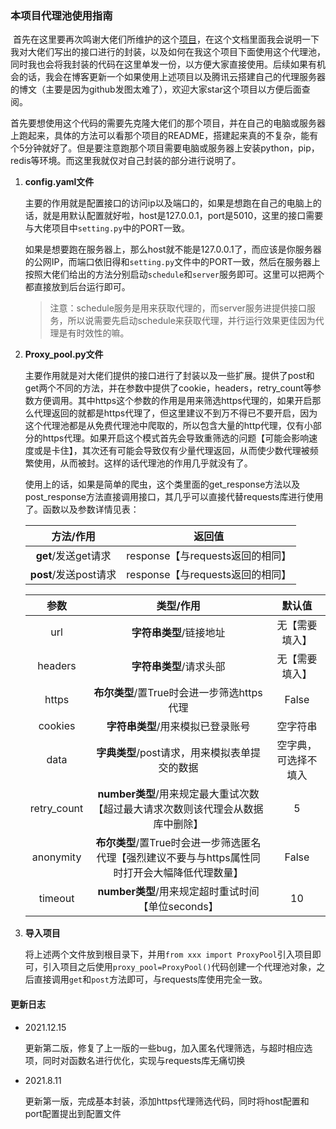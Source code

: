 ### 本项目代理池使用指南

​	首先在这里要再次鸣谢大佬们所维护的这个[项目](https://github.com/jhao104/proxy_pool)，在这个文档里面我会说明一下我对大佬们写出的接口进行的封装，以及如何在我这个项目下面使用这个代理池，同时我也会将我封装的代码在这里单发一份，以方便大家直接使用。后续如果有机会的话，我会在博客更新一个如果使用上述项目以及腾讯云搭建自己的代理服务器的博文（主要是因为github发图太难了），欢迎大家star这个项目以方便后面查阅。

​	首先要想使用这个代码的需要先克隆大佬们的那个项目，并在自己的电脑或服务器上跑起来，具体的方法可以看那个项目的README，搭建起来真的不复杂，能有个5分钟就好了。但是要注意跑那个项目需要电脑或服务器上安装python，pip，redis等环境。而这里我就仅对自己封装的部分进行说明了。

1. **config.yaml文件**

   ​	主要的作用就是配置接口的访问ip以及端口的，如果是想跑在自己的电脑上的话，就是用默认配置就好啦，host是127.0.0.1，port是5010，这里的接口需要与大佬项目中`setting.py`中的PORT一致。

   如果是想要跑在服务器上，那么host就不能是127.0.0.1了，而应该是你服务器的公网IP，而端口依旧得和`setting.py`文件中的PORT一致，然后在服务器上按照大佬们给出的方法分别启动`schedule`和`server`服务即可。这里可以把两个都直接放到后台运行即可。

   > 注意：schedule服务是用来获取代理的，而server服务进提供接口服务，所以说需要先启动schedule来获取代理，并行运行效果更佳因为代理是有时效性的嘛。

2. **Proxy_pool.py文件**

   ​	主要作用就是对大佬们提供的接口进行了封装以及一些扩展。提供了post和get两个不同的方法，并在参数中提供了cookie，headers，retry_count等参数方便调用。其中https这个参数的作用是用来筛选https代理的，如果开启那么代理返回的就都是https代理了，但这里建议不到万不得已不要开启，因为这个代理池都是从免费代理池中爬取的，所以包含大量的http代理，仅有小部分的https代理。如果开启这个模式首先会导致重筛选的问题【可能会影响速度或是卡住】，其次还有可能会导致仅有少量代理返回，从而使少数代理被频繁使用，从而被封。这样的话代理池的作用几乎就没有了。
   
   ​	使用上的话，如果是简单的爬虫，这个类里面的get_response方法以及post_response方法直接调用接口，其几乎可以直接代替requests库进行使用了。函数以及参数详情见表：
   
   |       方法/作用       |              返回值              |
   | :-------------------: | :------------------------------: |
   |  **get**/发送get请求  | response【与requests返回的相同】 |
   | **post**/发送post请求 | response【与requests返回的相同】 |
   
   |    参数     |                          类型/作用                           |        默认值        |
   | :---------: | :----------------------------------------------------------: | :------------------: |
   |     url     |                   **字符串类型**/链接地址                    |    无【需要填入】    |
   |   headers   |                   **字符串类型**/请求头部                    |    无【需要填入】    |
   |    https    |          **布尔类型**/置True时会进一步筛选https代理          |        False         |
   |   cookies   |              **字符串类型**/用来模拟已登录账号               |       空字符串       |
   |    data     |        **字典类型**/post请求，用来模拟表单提交的数据         | 空字典，可选择不填入 |
   | retry_count | **number类型**/用来规定最大重试次数【超过最大请求次数则该代理会从数据库中删除】 |          5           |
   |  anonymity  | **布尔类型**/置True时会进一步筛选匿名代理【强烈建议不要与与https属性同时打开会大幅降低代理数量】 |        False         |
   |   timeout   |      **number类型**/用来规定超时重试时间【单位seconds】      |          10          |
   
3. **导入项目**

   ​	将上述两个文件放到根目录下，并用`from xxx import ProxyPool`引入项目即可，引入项目之后使用`proxy_pool=ProxyPool()`代码创建一个代理池对象，之后直接调用`get`和`post`方法即可，与requests库使用完全一致。

#### 更新日志

* 2021.12.15

  更新第二版，修复了上一版的一些bug，加入匿名代理筛选，与超时相应选项，同时对函数名进行优化，实现与requests库无痛切换

* 2021.8.11

  更新第一版，完成基本封装，添加https代理筛选代码，同时将host配置和port配置提出到配置文件
